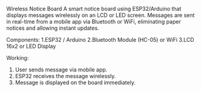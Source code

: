 Wireless Notice Board
        A smart notice board using ESP32/Arduino that displays messages wirelessly on an LCD or LED screen. Messages are sent in real-time from a mobile app via Bluetooth or WiFi, eliminating paper notices 
and allowing instant updates.

Components:
1.ESP32 / Arduino
2.Bluetooth Module (HC-05) or WiFi
3.LCD 16x2 or LED Display

Working:
1. User sends message via mobile app.
2. ESP32 receives the message wirelessly.
3. Message is displayed on the board immediately.
